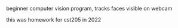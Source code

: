 beginner computer vision program, tracks faces visible on webcam

this was homework for cst205 in 2022
